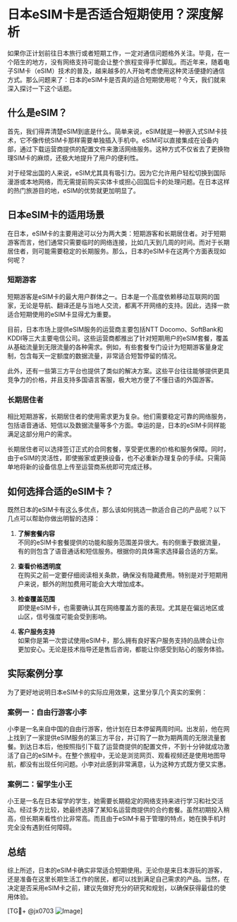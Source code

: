 # 日本eSIM卡是否适合短期使用？深度解析

如果你正计划前往日本旅行或者短期工作，一定对通信问题格外关注。毕竟，在一个陌生的地方，没有网络支持可能会让整个旅程变得手忙脚乱。而近年来，随着电子SIM卡（eSIM）技术的普及，越来越多的人开始考虑使用这种灵活便捷的通信方式。那么问题来了：日本的eSIM卡是否真的适合短期使用呢？今天，我们就来深入探讨一下这个话题。

## 什么是eSIM？

首先，我们得弄清楚eSIM到底是什么。简单来说，eSIM就是一种嵌入式SIM卡技术，它不像传统SIM卡那样需要单独插入手机中。eSIM可以直接集成在设备内部，通过下载运营商提供的配置文件来激活网络服务。这种方式不仅省去了更换物理SIM卡的麻烦，还极大地提升了用户的便利性。

对于经常出国的人来说，eSIM尤其具有吸引力。因为它允许用户轻松切换到国际漫游或本地网络，而无需提前购买实体卡或担心回国后卡的处理问题。在日本这样的热门旅游目的地，eSIM的优势就更加明显了。

## 日本eSIM卡的适用场景

在日本，eSIM卡的主要用途可以分为两大类：短期游客和长期居住者。对于短期游客而言，他们通常只需要临时的网络连接，比如几天到几周的时间。而对于长期居住者，则可能需要稳定的长期服务。那么，日本的eSIM卡在这两个方面表现如何呢？

### 短期游客

短期游客是eSIM卡的最大用户群体之一。日本是一个高度依赖移动互联网的国家，无论是导航、翻译还是与当地人交流，都离不开网络的支持。因此，选择一款适合短期使用的eSIM卡显得尤为重要。

目前，日本市场上提供eSIM服务的运营商主要包括NTT Docomo、SoftBank和KDDI等三大主要电信公司。这些运营商都推出了针对短期用户的eSIM套餐，覆盖从基础流量到无限流量的各种需求。例如，有些套餐专门设计为短期游客量身定制，包含每天一定额度的数据流量，非常适合短暂停留的情况。

此外，还有一些第三方平台也提供了类似的解决方案。这些平台往往能够提供更具竞争力的价格，并且支持多国语言客服，极大地方便了不懂日语的外国游客。

### 长期居住者

相比短期游客，长期居住者的使用需求更为复杂。他们需要稳定可靠的网络服务，包括语音通话、短信以及数据流量等多个方面。幸运的是，日本的eSIM卡同样能满足这部分用户的需求。

长期居住者可以选择签订正式的合同套餐，享受更优惠的价格和服务保障。同时，由于eSIM的灵活性，即使搬家或更换设备，也不必重新办理复杂的手续。只需简单地将新的设备信息上传至运营商系统即可完成迁移。

## 如何选择合适的eSIM卡？

既然日本的eSIM卡有这么多优点，那么该如何挑选一款适合自己的产品呢？以下几点可以帮助你做出明智的选择：

1. **了解套餐内容**  
   不同的eSIM卡套餐提供的功能和服务范围差异很大。有的侧重于数据流量，有的则包含了语音通话和短信服务。根据你的具体需求选择最合适的方案。

2. **查看价格透明度**  
   在购买之前一定要仔细阅读相关条款，确保没有隐藏费用。特别是对于短期用户来说，额外的附加费用可能会大大增加成本。

3. **检查覆盖范围**  
   即使是eSIM卡，也需要确认其在网络覆盖方面的表现。尤其是在偏远地区或山区，信号强度可能会受到影响。

4. **客户服务支持**  
   如果你是第一次尝试使用eSIM卡，那么拥有良好客户服务支持的品牌会让你更加安心。无论是技术指导还是售后咨询，都能让你感受到贴心的服务体验。

## 实际案例分享

为了更好地说明日本eSIM卡的实际应用效果，这里分享几个真实的案例：

### 案例一：自由行游客小李

小李是一名来自中国的自由行游客，他计划在日本停留两周时间。出发前，他在网上找到了一家提供eSIM服务的第三方平台，并订购了一款为期两周的无限流量套餐。到达日本后，他按照指引下载了运营商提供的配置文件，不到十分钟就成功激活了自己的eSIM卡。在整个旅程中，无论是浏览网页、观看视频还是使用地图导航，都没有出现任何问题。小李对此感到非常满意，认为这种方式既方便又实惠。

### 案例二：留学生小王

小王是一名在日本留学的学生，她需要长期稳定的网络支持来进行学习和社交活动。经过多方比较，她最终选择了某知名运营商提供的合约套餐。虽然初期投入稍高，但长期来看性价比非常高。而且由于eSIM卡易于管理的特点，她在换手机时完全没有遇到任何障碍。

## 总结

综上所述，日本的eSIM卡确实非常适合短期使用。无论你是来日本游玩的游客，还是准备在这里长期生活工作的居民，都可以找到满足自己需求的产品。当然，在决定是否采用eSIM卡之前，建议先做好充分的研究和规划，以确保获得最佳的使用体验。

[TG💪+ @jx0703 ![Image](https://github.com/user-attachments/assets/dbca1d08-cadb-493c-b0ec-ad6f7a83f270)]